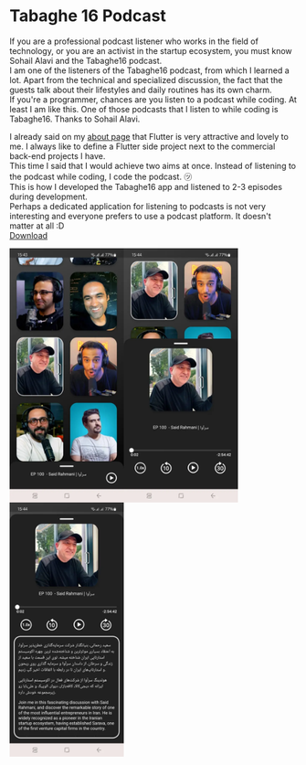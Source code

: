 
# Tabaghe 16 Podcast

If you are a professional podcast listener who works in the field of technology, or you are an activist in the startup ecosystem, you must know Sohail Alavi and the Tabaghe16  podcast.
<br/>
I am one of the listeners of the Tabaghe16 podcast, from which I learned a lot. Apart from the technical and specialized discussion, the fact that the guests talk about their lifestyles and daily routines has its own charm.
<br/>
If you're a programmer, chances are you listen to a podcast while coding. At least I am like this. One of those podcasts that I listen to while coding is Tabaghe16. Thanks to Sohail Alavi.

I already said on my [about page](https://rezababakhani.ir/about) that Flutter is very attractive and lovely to me. I always like to define a Flutter side project next to the commercial back-end projects I have.
<br/>
This time I said that I would achieve two aims at once. Instead of listening to the podcast while coding, I code the podcast. ㋡
<br/>
This is how I developed the Tabaghe16 app and listened to 2-3 episodes during development.
<br/>
Perhaps a dedicated application for listening to podcasts is not very interesting and everyone prefers to use a podcast platform. It doesn't matter at all :D
<br/>
[Download](https://github.com/Reza-Babakhani/tabaghe16-podcat/releases/download/v1/tabaghe16.apk)


<img align='left' src='screenshot/min1.webp' width='200'>
<img align='left' src='screenshot/min2.webp' width='200'>
<img align='left' src='screenshot/min3.webp' width='200'>
